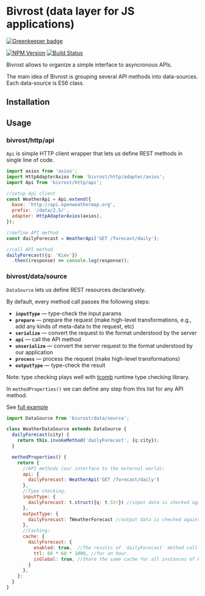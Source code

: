 # Bivrost (data layer for JS applications)

[![Greenkeeper badge](https://badges.greenkeeper.io/tuchk4/action-history.svg)](https://greenkeeper.io/)

[![NPM Version][npm-image]][npm-url]
[![Build Status][travis-image]][travis-url]

Bivrost allows to organize a simple interface to asyncronous APIs.

The main idea of Bivrost is grouping several API methods into data-sources.
Each data-source is ES6 class.

## Installation

## Usage

### bivrost/http/api

`Api` is simple HTTP client wrapper that lets us define REST methods in single line of code.

```js
import axios from 'axios';
import HttpAdapterAxios from 'bivrost/http/adapter/axios';
import Api from 'bivrost/http/api';

//setup Api client
const WeatherApi = Api.extend({
  base: 'http://api.openweathermap.org',
  prefix: '/data/2.5/',
  adapter: HttpAdapterAxios(axios),
});

//define API method
const dailyForecast = WeatherApi('GET /forecast/daily');

//call API method
dailyForecast({q: 'Kiev'})
  .then((response) => console.log(response));

```

### bivrost/data/source

`DataSource` lets us define REST resources declaratively.

By default, every method call passes the following steps:

 * **`inputType`** — type-check the input params
 * **`prepare`** — prepare the request (make high-level transformations, e.g., add any kinds of meta-data to the request, etc)
 * **`serialize`** — convert the request to the format understood by the server
 * **`api`** — call the API method
 * **`unserialize`** — convert the server request to the format understood by our application
 * **`process`** — process the request (make high-level transformations)
 * **`outputType`** — type-check the result

Note: type checking plays well with [tcomb](http://gcanti.github.io/tcomb/) runtime type checking library.

In `methodProperties()` we can define any step from this list for any API method.

See [full example](https://github.com/frankland/bivrost/blob/master/src/example/weather/index.js)

```js
import DataSource from 'bivrost/data/source';

class WeatherDataSource extends DataSource {
  dailyForecast(city) {
    return this.invokeMethod('dailyForecast', {q:city});
  }

  methodProperties() {
    return {
      //API methods (our interface to the external world):
      api: {
        dailyForecast: WeatherApi('GET /forecast/daily')
      },
      //Type checking:
      inputType: {
        dailyForecast: t.struct({q: t.Str}) //input data is checked against tcomb structure
      },
      outputType: {
        dailyForecast: TWeatherForecast //output data is checked against tcomb structure
      },
      //Caching:
      cache: {
        dailyForecast: {
          enabled: true,  //The results of `dailyForecast` method call will be cached
          ttl: 60 * 60 * 1000, //for an hour.
          isGlobal: true, //Share the same cache for all instances of WeatherDataSource. (default - no)
        }
      },
    };
  }
}

```



[npm-image]: https://img.shields.io/npm/v/bivrost.svg
[npm-url]: https://npmjs.org/package/bivrost
[travis-image]: https://travis-ci.org/frankland/bivrost.svg?branch=master
[travis-url]: https://travis-ci.org/frankland/bivrost
